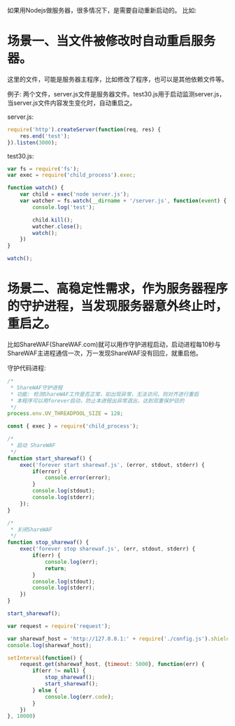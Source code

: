 如果用Nodejs做服务器，很多情况下，是需要自动重新启动的。
比如:

# 场景一、当文件被修改时自动重启服务器。
这里的文件，可能是服务器主程序，比如修改了程序，也可以是其他依赖文件等。

例子:
两个文件，server.js文件是服务器文件。test30.js用于启动监测server.js，当server.js文件内容发生变化时，自动重启之。

server.js:

```js
require('http').createServer(function(req, res) {
	res.end('test');
}).listen(3000);
```

test30.js:

```js
var fs = require('fs');
var exec = require('child_process').exec;

function watch() {
	var child = exec('node server.js');
	var watcher = fs.watch(__dirname + '/server.js', function(event) {
		console.log('test');

		child.kill();
		watcher.close();
		watch();
	})
}

watch();
```

# 场景二、高稳定性需求，作为服务器程序的守护进程，当发现服务器意外终止时，重启之。
比如ShareWAF(ShareWAF.com)就可以用作守护进程启动，启动进程每10秒与ShareWAF主进程通信一次，万一发现ShareWAF没有回应，就重启他。

守护代码进程:
```js
/*
 * ShareWAF守护进程
 * 功能: 检测ShareWAF工作是否正常，如出现异常，无法访问，则对齐进行重启
 * 本程序可以用forever启动，防止本进程出异常退出，达到双重保护目的
 */
process.env.UV_THREADPOOL_SIZE = 128;

const { exec } = require('child_process');

/*
 * 启动 ShareWAF
 */
function start_sharewaf() {
	exec('forever start sharewaf.js', (error, stdout, stderr) {
		if(error) {
			console.error(error);
		}
		console.log(stdout);
		console.log(stderr);
	});
}

/*
 * 关闭ShareWAF
 */
function stop_sharewaf() {
	exec('forever stop sharewaf.js', (err, stdout, stderr) {
		if(err) {
			console.log(err);
			return;
		}
		console.log(stdout);
		console.log(stderr);
	})
}

start_sharewaf();

var request = require('request');

var sharewaf_host = 'http://127.0.0.1:' + require('./config.js').shield_port + '/';
console.log(sharewaf_host);

setInterval(function() {
	request.get(sharewaf_host, {timeout: 5000}, function(err) {
		if(err != null) {
			stop_sharewaf();
			start_sharewaf();
		} else {
			console.log(err.code);
		}
	})
}, 10000)
```